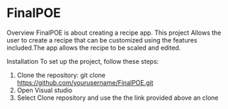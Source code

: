 # FinalPOE

Overview
FinalPOE is about creating a recipe app. This project Allows the user to create a recipe that can be customized using the features included.The app allows the recipe to be scaled and edited.

Installation
To set up the project, follow these steps:
1. Clone the repository:
git clone https://github.com/yourusername/FinalPOE.git
2. Open Visual studio
3. Select Clone repository and use the the link provided above an clone
